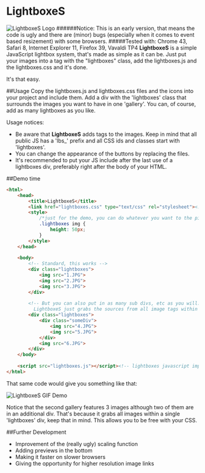 # LightboxeS
![LightboxeS Logo](http://www.snoato.com/stuff/LightboxeS/LightboxeS01Logo.png "LightboxeS Logo")
######Notice: This is an early version, that means the code is ugly and there are (minor) bugs (especially when it comes to event based resizement) with some browsers.
#####Tested with: Chrome 43, Safari 8, Internet Explorer 11, Firefox 39, Vavaldi TP4
**LightboxeS** is a simple JavaScript lightbox system, that's made as simple as it can be. Just put your images into a tag with the "lightboxes" class, add the lightboxes.js and the lightboxes.css and it's done. 

It's that easy.

##Usage
Copy the lightboxes.js and lightboxes.css files and the icons into your project and include them. Add a div with the 'lightboxes' class that surrounds the images you want to have in one 'gallery'. You can, of course, add as many lightboxes as you like. 

Usage notices:
* Be aware that **LightboxeS** adds tags to the images. Keep in mind that all public JS has a 'lbs_' prefix and all CSS ids and classes start with 'lightboxes'.
* You can change the appearance of the buttons by replacing the files. 
* It's recommended to put your JS include after the last use of a lightboxes div, preferably right after the body of your HTML.

##Demo time
```HTML
<html>
    <head>
        <title>LightboxeS</title>
        <link href="lightboxes.css" type="text/css" rel="stylesheet"><!-- lightboxes css import-->
        <style>
            /*just for the demo, you can do whatever you want to the pictures*/
            .lightboxes img {
                height: 50px;   
            } 
        </style>
    </head>
    
    <body>
        <!-- Standard, this works -->
        <div class="lightboxes">
            <img src="1.JPG">
            <img src="2.JPG">
            <img src="3.JPG">
        </div>
        
        <!-- But you can also put in as many sub divs, etc as you will.
          LightboxeS just grabs the sources from all image tags within a 'lightboxes' class-->
        <div class="lightboxes">
            <div class="someDiv">
                <img src="4.JPG">
                <img src="5.JPG">
            </div>
            <img src="6.JPG">
        </div>
    </body>
    
    <script src="lightboxes.js"></script><!-- lightboxes javascript import -->
</html>
```
That same code would give you something like that:

![LightboxeS GIF Demo](http://www.snoato.com/stuff/LightboxeS/LightboxeSDemo.gif "LightboxeS GIF Demo")

Notice that the second gallery features 3 images although two of them are in an additional div. That's because it grabs all images within a single 'lightboxes' div, keep that in mind. This allows you to be free with your CSS.

##Further Development
* Improvement of the (really ugly) scaling function
* Adding previews in the bottom
* Making it faster on slower browsers
* Giving the opportunity for higher resolution image links
